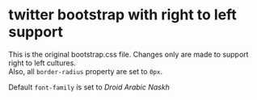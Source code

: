 # twitter bootstrap with right to left support

This is the original bootstrap.css file. Changes only are made to support right to left cultures.<br/> 
Also, all <code>border-radius</code> property are set to <code>0px</code>.
<p>
Default <code>font-family</code> is set to <i>Droid Arabic Naskh</i> 
</p>
